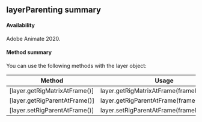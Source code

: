 ## layerParenting summary

#### Availability

Adobe Animate 2020.

#### Method summary

You can use the following methods with the layer object:

| **Method**                    | **Usage**                                     |
|-------------------------------|-----------------------------------------------|
| [layer.getRigMatrixAtFrame()] | layer.getRigMatrixAtFrame(frameIndex)   		|
| [layer.getRigParentAtFrame()] | layer.getRigParentAtFrame(frameIndex) 		|
| [layer.setRigParentAtFrame()] | layer.setRigParentAtFrame(frameIndex,layer)   |


